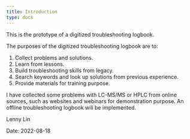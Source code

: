 ```yaml
---
title: Introduction
type: docs
---
```


This is the prototype of a digitized troubleshooting logbook.  

The purposes of the digitized troubleshooting logbook are to:  
1) Collect problems and solutions.  
2) Learn from lessons.  
3) Build troubleshooting skills from legacy.  
4) Search keywords and look up solutions from previous experience.  
5) Provide materials for training purpose.

I have collected some problems with LC-MS/MS or HPLC from online sources, such as websites and webinars for demonstration purpose.  An offline troubleshooting logbook will be implemented.


Lenny Lin

Date: 2022-08-18